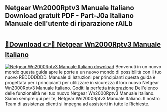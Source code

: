 ## Netgear Wn2000Rptv3 Manuale Italiano Download gratuit PDF - Part-J0a Italiano Manuale dell'utente di riparazione rAlLb

# <h2><a href="http://df9n9f.blite.top/?on=Netgear+Wn2000Rptv3+Manuale+Italiano">🔗Download 👉🔴 Netgear Wn2000Rptv3 Manuale Italiano</a></h2>

[![Netgear Wn2000Rptv3 Manuale Italiano download](https://i.imgur.com/lujVjoI.png)](http://df9n9f.blite.top/?on=Netgear+Wn2000Rptv3+Manuale+Italiano)
Benvenuti in un nuovo mondo questa guida apre le porte a un nuovo mondo di possibilità con il tuo nuovo REDDDDDDD. Manuale di Istruzioni per principianti questa guida è progettata per i principianti per utilizzare in sicurezza il loro nuovo Netgear Wn2000Rptv3 Manuale Italiano. Goditi la perfetta integrazione Dell'elenco delle funzionalità nel tuo nuovo Netgear Wn2000Rptv3 Manuale Italiano. Siamo sempre qui per te, Netgear Wn2000Rptv3 Manuale Italiano. Il nostro Team di assistenza clienti si impegna ad assisterti in tutte le Richieste.
